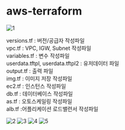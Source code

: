 # aws-terraform
![1](https://user-images.githubusercontent.com/73948888/236829357-8e12edc5-c7cd-41aa-abcc-8a5c66fa4a7e.png)


versions.tf : 버전/공급자 작성파일<br/>
vpc.tf : VPC, IGW, Subnet 작성파일<br/>
variables.tf : 변수 작성파일<br/>
userdata.tftpl, userdata.tftpl2 : 유저데이터 파일<br/>
output.tf : 출력 파일<br/>
img.tf : 이미지 저장 작성파일<br/>
ec2.tf : 인스턴스 작성파일<br/>
db.tf : 데이터베이스 작성파일<br/>
as.tf : 오토스케일링 작성파일<br/>
alb.tf :어플리케이션 로드밸런서 작성파일

![2](https://user-images.githubusercontent.com/73948888/236829353-9c5a8151-d29e-4000-9c94-1071553bec33.png)
![3](https://user-images.githubusercontent.com/73948888/236829351-fe9db862-2bd9-4537-9f8a-30638e7db82f.png)
![4](https://user-images.githubusercontent.com/73948888/236829349-b14514d0-774c-4af5-95fa-2b97f6411477.png)
![5](https://user-images.githubusercontent.com/73948888/236829345-6aad68e8-80b1-440a-b431-907c6a20034f.png)
